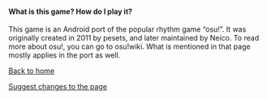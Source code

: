 #### What is this game? How do I play it?

This game is an Android port of the popular rhythm game “osu!”. It was originally created in 2011 by pesets, and later maintained by Neico. To read more about osu!, you can go to osu!wiki. What is mentioned in that page mostly applies in the port as well.

[Back to home](../index)

[Suggest changes to the page](https://github.com/NeroYuki/osudroid-guide/edit/main/docs/introduction/general.md)